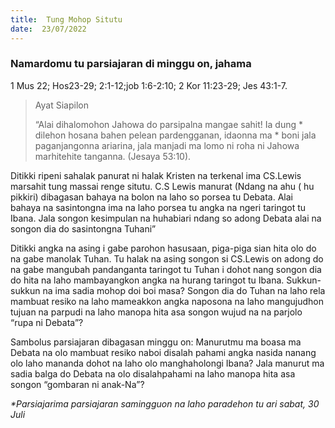 ```yaml
---
title:  Tung Mohop Situtu
date:  23/07/2022
---
```


### Namardomu tu parsiajaran di minggu on, jahama
1 Mus 22; Hos23-29; 2:1-12;job 1:6-2:10; 2 Kor 11:23-29; Jes 43:1-7.

> <p>Ayat Siapilon</p>
> “Alai dihalomohon Jahowa do parsipalna mangae sahit! Ia dung * dilehon hosana bahen pelean pardengganan, idaonna ma * boni jala paganjangonna ariarina, jala manjadi ma lomo ni roha ni Jahowa marhitehite tanganna.  (Jesaya 53:10).

Ditikki ripeni sahalak panurat ni halak Kristen  na terkenal  ima  CS.Lewis marsahit tung  massai renge situtu. C.S Lewis  manurat  (Ndang na ahu ( hu pikkiri) dibagasan  bahaya  na bolon  na laho so porsea tu Debata.  Alai bahaya na sasintongna  ima  na laho  porsea tu angka na ngeri taringot tu Ibana.  Jala  songon kesimpulan   na  huhabiari  ndang  so  adong  Debata  alai  na songon dia do sasintongna  Tuhani”

Ditikki angka na asing i gabe parohon hasusaan, piga-piga sian hita olo do na gabe manolak Tuhan. Tu halak na asing songon si CS.Lewis on adong do na gabe mangubah pandanganta  taringot  tu Tuhan i dohot  nang  songon dia do hita na laho  mambayangkon  angka  na hurang  taringot  tu Ibana.  Sukkun-sukkun  na ima sadia mohop doi  boi masa? Songon dia do Tuhan  na laho  rela  mambuat  resiko  na laho  mameakkon  angka  naposona na laho  mangujudhon  tujuan  na parpudi na laho manopa hita asa songon  wujud na na parjolo “rupa ni Debata”?

Sambolus parsiajaran dibagasan minggu on: Manurutmu ma boasa ma Debata na olo mambuat  resiko  naboi  disalah pahami  angka nasida nanang olo laho mananda  dohot na laho olo manghaholongi Ibana? Jala manurut ma sadia balga do Debata na olo disalahpahami  na laho  manopa  hita asa  songon  “gombaran ni anak-Na”?

_*Parsiajarima parsiajaran samingguon na laho paradehon tu ari sabat, 30 Juli_